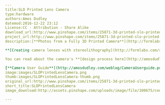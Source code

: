 ```yaml
---
title:SLO Printed Lens Camera
type:hardware
authors:Amos Dudley
datemod:2016-12-22 23:12
License:CC - Attribution - Share Alike
download_url:http://www.pinshape.com/items/25871-3d-printed-slo-printed-lens-camera/download/25871
project_url:http://www.pinshape.com/items/25871-3d-printed-slo-printed-lens-camera
description:[**Photos from a Fully 3D Printed Camera**](http://formlabs.com/stories/photos-from-a-3d-printed-camera/)

**[Creating camera lenses with stereolithography](http://formlabs.com/stories/creating-camera-lenses-with-stereolithography/)**

You can read about the camera's **[design process here](http://amosdudley.com/weblog/SLO-Camera).**

[**Camera User Guide**](http://amosdudley.com/weblog/CameraUserguide.pdf)
image:images/SLOPrintedLensCamera.png
thumb:images/SLOPrintedLensCamera-thumb.png
original_url:http://www.pinshape.com/items/25871-3d-printed-slo-printed-lens-camera
short_title:SLOPrintedLensCamera
image_download:http://assets.pinshape.com/uploads/image/file/100675/container_slo-printed-lens-camera-3d-printing-100675.jpg

---
```

